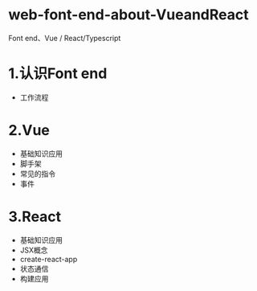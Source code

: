 # web-font-end-about-VueandReact
Font end、Vue / React/Typescript

# 1.认识Font end
- 工作流程
# 2.Vue
- 基础知识应用
- 脚手架
- 常见的指令
- 事件

# 3.React
- 基础知识应用
- JSX概念
- create-react-app
- 状态通信
- 构建应用
